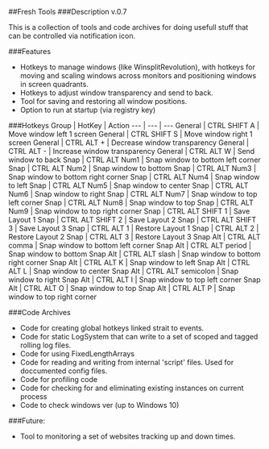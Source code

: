 ##Fresh Tools
###Description
v.0.7

This is a collection of tools and code archives for doing usefull stuff that can be controlled via notification icon. 

###Features
- Hotkeys to manage windows (like WinsplitRevolution), with hotkeys for moving and scaling windows across monitors and positioning windows in screen quadrants.
- Hotkeys to adjust window transparency and send to back.
- Tool for saving and restoring all window positions.
- Option to run at startup (via registry key)

###Hotkeys
Group | HotKey | Action
--- | --- | ---
General | CTRL SHIFT A | Move window left 1 screen
General | CTRL SHIFT S | Move window right 1 screen
General | CTRL ALT + | Decrease window transparency
General | CTRL ALT - | Increase window transparency
General | CTRL ALT W | Send window to back
Snap | CTRL ALT Num1 | Snap window to bottom left corner
Snap | CTRL ALT Num2 | Snap window to bottom
Snap | CTRL ALT Num3 | Snap window to bottom right corner
Snap | CTRL ALT Num4 | Snap window to left
Snap | CTRL ALT Num5 | Snap window to center
Snap | CTRL ALT Num6 | Snap window to right
Snap | CTRL ALT Num7 | Snap window to top left corner
Snap | CTRL ALT Num8 | Snap window to top
Snap | CTRL ALT Num9 | Snap window to top right corner
Snap | CTRL ALT SHIFT 1 | Save Layout 1
Snap | CTRL ALT SHIFT 2 | Save Layout 2
Snap | CTRL ALT SHIFT 3 | Save Layout 3
Snap | CTRL ALT 1 | Restore Layout 1
Snap | CTRL ALT 2 | Restore Layout 2
Snap | CTRL ALT 3 | Restore Layout 3
Snap Alt | CTRL ALT comma | Snap window to bottom left corner
Snap Alt | CTRL ALT period | Snap window to bottom
Snap Alt | CTRL ALT slash | Snap window to bottom right corner
Snap Alt | CTRL ALT K | Snap window to left
Snap Alt | CTRL ALT L | Snap window to center
Snap Alt | CTRL ALT semicolon | Snap window to right
Snap Alt | CTRL ALT I | Snap window to top left corner
Snap Alt | CTRL ALT O | Snap window to top
Snap Alt | CTRL ALT P | Snap window to top right corner

###Code Archives
- Code for creating global hotkeys linked strait to events.
- Code for static LogSystem that can write to a set of scoped and tagged rolling log files.
- Code for using FixedLengthArrays
- Code for reading and writing from internal 'script' files. Used for doccumented config files.
- Code for profiling code
- Code for checking for and eliminating existing instances on current process
- Code to check windows ver (up to Windows 10)

###Future:
- Tool to monitoring a set of websites tracking up and down times.
